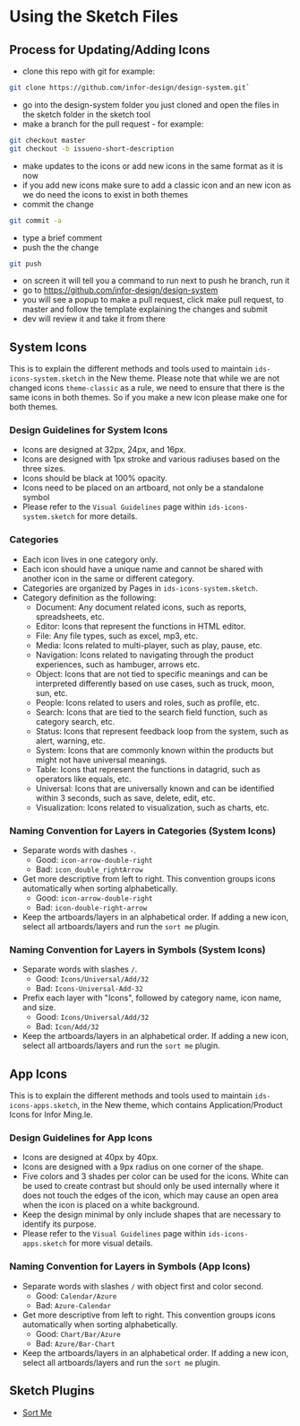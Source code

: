# Using the Sketch Files

## Process for Updating/Adding Icons

- clone this repo with git for example:

```sh
git clone https://github.com/infor-design/design-system.git`
```

- go into the design-system folder you just cloned and open the files in the sketch folder in the sketch tool
- make a branch for the pull request - for example:

```sh
git checkout master
git checkout -b issueno-short-description
```

- make updates to the icons or add new icons in the same format as it is now
- if you add new icons make sure to add a classic icon and an new icon as we do need the icons to exist in both themes
- commit the change

```sh
git commit -a
```

- type a brief comment
- push the the change

```sh
git push
```

- on screen it will tell you a command to run next to push he branch, run it
- go to https://github.com/infor-design/design-system
- you will see a popup to make a pull request, click make pull request, to master and follow the template explaining the changes and submit
- dev will review it and take it from there

## System Icons

This is to explain the different methods and tools used to maintain `ids-icons-system.sketch` in the New theme. Please note that while we are not changed icons `theme-classic` as a rule, we need to ensure that there is the same icons in both themes. So if you make a new icon please make one for both themes.

### Design Guidelines for System Icons

- Icons are designed at 32px, 24px, and 16px.
- Icons are designed with 1px stroke and various radiuses based on the three sizes.
- Icons should be black at 100% opacity.
- Icons need to be placed on an artboard, not only be a standalone symbol
- Please refer to the `Visual Guidelines` page within `ids-icons-system.sketch` for more details.

### Categories

- Each icon lives in one category only.
- Each icon should have a unique name and cannot be shared with another icon in the same or different category.
- Categories are organized by Pages in `ids-icons-system.sketch`.
- Category definition as the following:
    - Document: Any document related icons, such as reports, spreadsheets, etc.
    - Editor: Icons that represent the functions in HTML editor.
    - File: Any file types, such as excel, mp3, etc.
    - Media: Icons related to multi-player, such as play, pause, etc.
    - Navigation: Icons related to navigating through the product experiences, such as hambuger, arrows etc.
    - Object: Icons that are not tied to specific meanings and can be interpreted differently based on use cases, such as truck, moon, sun, etc.
    - People: Icons related to users and roles, such as profile, etc.
    - Search: Icons that are tied to the search field function, such as category search, etc.
    - Status: Icons that represent feedback loop from the system, such as alert, warning, etc.
    - System: Icons that are commonly known within the products but might not have universal meanings.
    - Table: Icons that represent the functions in datagrid, such as operators like equals, etc.
    - Universal: Icons that are universally known and can be identified within 3 seconds, such as save, delete, edit, etc.
    - Visualization: Icons related to visualization, such as charts, etc.

### Naming Convention for Layers in Categories (System Icons)

- Separate words with dashes `-`.
    - Good: `icon-arrow-double-right`
    - Bad: `icon_double_rightArrow`
- Get more descriptive from left to right. This convention groups icons automatically when sorting alphabetically.
    - Good: `icon-arrow-double-right`
    - Bad: `icon-double-right-arrow`
- Keep the artboards/layers in an alphabetical order. If adding a new icon, select all artboards/layers and run the `sort me` plugin.

### Naming Convention for Layers in Symbols (System Icons)

- Separate words with slashes `/`.
    - Good: `Icons/Universal/Add/32`
    - Bad: `Icons-Universal-Add-32`
- Prefix each layer with "Icons", followed by category name, icon name, and size.
    - Good: `Icons/Universal/Add/32`
    - Bad: `Icon/Add/32`
- Keep the artboards/layers in an alphabetical order. If adding a new icon, select all artboards/layers and run the `sort me` plugin.

## App Icons

This is to explain the different methods and tools used to maintain `ids-icons-apps.sketch`, in the New theme, which contains Application/Product Icons for Infor Ming.le.

### Design Guidelines for App Icons

- Icons are designed at 40px by 40px.
- Icons are designed with a 9px radius on one corner of the shape.
- Five colors and 3 shades per color can be used for the icons. White can be used to create contrast but should only be used internally where it does not touch the edges of the icon, which may cause an open area when the icon is placed on a white background.
- Keep the design minimal by only include shapes that are necessary to identify its purpose.
- Please refer to the `Visual Guidelines` page within `ids-icons-apps.sketch` for more visual details.

### Naming Convention for Layers in Symbols (App Icons)

- Separate words with slashes `/` with object first and color second.
    - Good: `Calendar/Azure`
    - Bad: `Azure-Calendar`
- Get more descriptive from left to right. This convention groups icons automatically when sorting alphabetically.
    - Good: `Chart/Bar/Azure`
    - Bad: `Azure/Bar-Chart`
- Keep the artboards/layers in an alphabetical order. If adding a new icon, select all artboards/layers and run the `sort me` plugin.

## Sketch Plugins

- [Sort Me](https://github.com/romashamin/sort-me-sketch)
